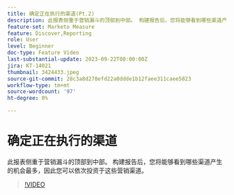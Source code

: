 ```yaml
---
title: 确定正在执行的渠道(Pt.2)
description: 此报表侧重于营销漏斗的顶部到中部。 构建报告后，您将能够看到哪些渠道产生的机会最多，因此您可以依次投资于这些营销渠道。
feature-set: Marketo Measure
feature: Discover,Reporting
role: User
level: Beginner
doc-type: Feature Video
last-substantial-update: 2023-09-22T00:00:00Z
jira: KT-14021
thumbnail: 3424433.jpeg
source-git-commit: 28c3a8d278efd22a0ddde1b12faee311caee5823
workflow-type: tm+mt
source-wordcount: '97'
ht-degree: 0%

---
```



# 确定正在执行的渠道

此报表侧重于营销漏斗的顶部到中部。 构建报告后，您将能够看到哪些渠道产生的机会最多，因此您可以依次投资于这些营销渠道。

>[!VIDEO](https://video.tv.adobe.com/v/3424433/?learn=on)
